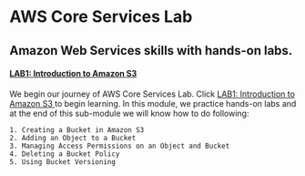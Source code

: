 #   AWS Core Services Lab
##  Amazon Web Services skills with hands-on labs.

####  <a href="./LAB1: Introduction to Amazon S3/README.md">LAB1: Introduction to Amazon S3 </a>
We begin our journey of AWS Core Services Lab. Click <a href="./LAB1: Introduction to Amazon S3/README.md">LAB1: Introduction to Amazon S3 </a> to begin learning. In this module, we practice hands-on labs and at the end of this sub-module we will know how to do following:

    1. Creating a Bucket in Amazon S3
    2. Adding an Object to a Bucket
    3. Managing Access Permissions on an Object and Bucket
    4. Deleting a Bucket Policy
    5. Using Bucket Versioning
